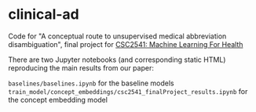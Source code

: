 # clinical-ad
Code for "A conceptual route to unsupervised medical abbreviation disambiguation", final project for [CSC2541: Machine Learning For Health](https://cs2541-ml4h2019.github.io/index.html)

There are two Jupyter notebooks (and corresponding static HTML) reproducing the main results from our paper: 

`baselines/baselines.ipynb` for the baseline models
`train_model/concept_embeddings/csc2541_finalProject_results.ipynb` for the concept embedding model 
